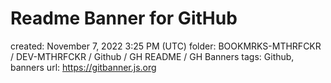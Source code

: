 # Readme Banner for GitHub

created: November 7, 2022 3:25 PM (UTC)
folder: BOOKMRKS-MTHRFCKR / DEV-MTHRFCKR / Github / GH README / GH Banners
tags: Github, banners
url: https://gitbanner.js.org